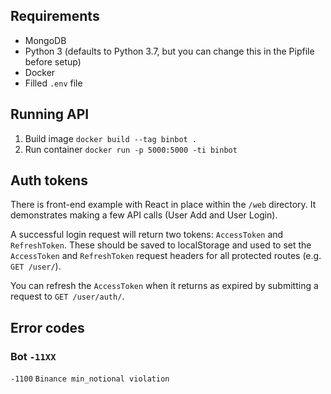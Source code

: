 ## Requirements
 
- MongoDB
- Python 3 (defaults to Python 3.7, but you can change this in the Pipfile before setup)
- Docker
- Filled `.env` file

## Running API

1. Build image `docker build --tag binbot .`
3. Run container `docker run -p 5000:5000 -ti binbot`

## Auth tokens

There is front-end example with React in place within the `/web` directory. It demonstrates making a few API calls (User Add and User Login).

A successful login request will return two tokens: `AccessToken` and `RefreshToken`. These should be saved to localStorage and used to set the `AccessToken` and `RefreshToken` request headers for all protected routes (e.g. `GET /user/`).

You can refresh the `AccessToken` when it returns as expired by submitting a request to `GET /user/auth/`.

## Error codes

### Bot `-11XX`
`-1100` `Binance min_notional violation`